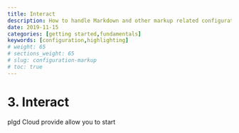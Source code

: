 ```yaml
---
title: Interact
description: How to handle Markdown and other markup related configuration.
date: 2019-11-15
categories: [getting started,fundamentals]
keywords: [configuration,highlighting]
# weight: 65
# sections_weight: 65
# slug: configuration-markup
# toc: true
---
```


# 3. Interact
plgd Cloud provide allow you to start   